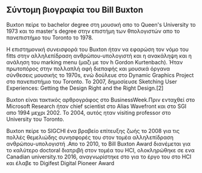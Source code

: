 
## Σύντομη βιογραφία του Bill Buxton

Buxton πείρε το bachelor degree στη μουσική απο το  Queen's University το 1973 και το  master's degree στην επιστήμη των θπολογιστών απο το πανεπιστήμιο του  Toronto το 1978.

Η επιστημονική συνεισφορά του Buxton ήταν να εφαρώση τον νόμο  του fitts στην αλληλεπίδραση ανθρώπου-υπολογιστή και η ανακάληψη και η ανάληση του marking menu (μαζι με τον h Gordon Kurtenbach). Ήταν πρωτοπόρος στην  πολλαπλή αφή διεπαφής και  μουσικά όργανα  σύνθεσεις μουσικής το   1970s, ενώ δούλευε στο   Dynamic Graphics Project στο πανεπιστήμιο του Toronto. Το 2007, δημοσίευσε Sketching User Experiences: Getting the Design Right and the Right Design.[2]

Buxton είναι τακτικός αρθρογράφος στο  BusinessWeek.Πριν ενταχθεί στο  Microsoft Research ήταν  chief scientist στο  Alias Wavefront και στο SGI απο 1994 μεχρι 2002. Το 2004, αυτός ηταν  visiting professor στο  University του Toronto.

Buxton πείρε το  SIGCHI ένα βραβείο επίτευξης ζωής το 2008 για τις πολλές  θεμελιώδης συνησφορές του στον τομέα αλληλεπίδραση ανθρώπου-υπολογιστή .Απο το 2010, το Bill Buxton Award διανέμεται για το καλύτερο doctoral διατριβή στον τομέα του HCI, ολοκληρώθηκε σε ενα Canadian university.το 2016, αναγνωρίστηκε στο για το έργο του στο HCI και έλαβε το  Digifest Digital Pioneer Award 
